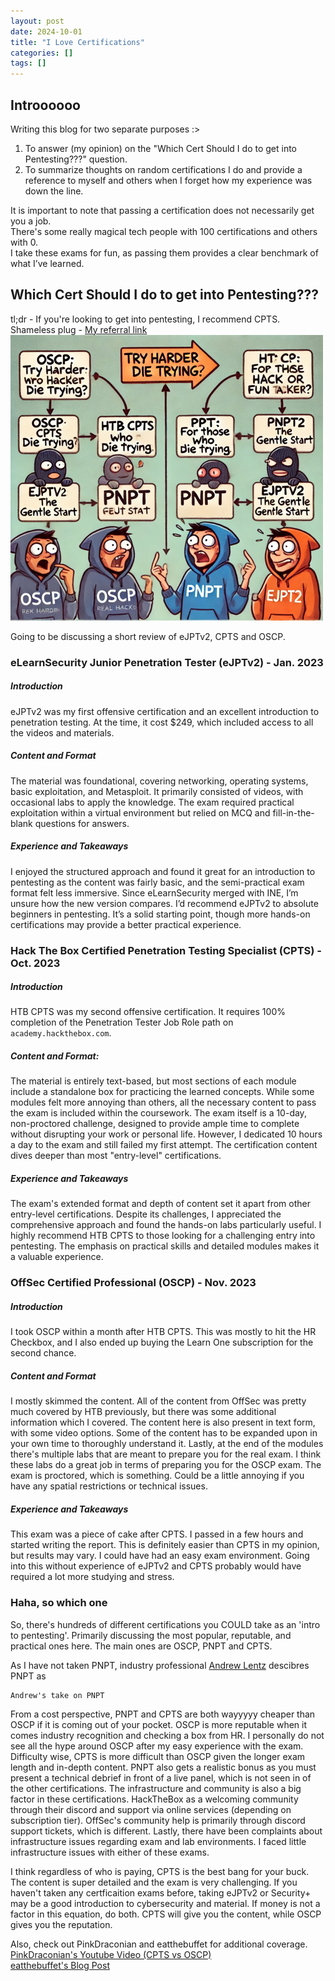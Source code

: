 ```yaml
---
layout: post
date: 2024-10-01
title: "I Love Certifications"
categories: []
tags: []
---
```

## Introooooo
Writing this blog for two separate purposes :> 
1. To answer (my opinion) on the "Which Cert Should I do to get into Pentesting???" question.
2. To summarize thoughts on random certifications I do and provide a reference to myself and others when I forget how my experience was down the line.

It is important to note that passing a certification does not necessarily get you a job.  
There's some really magical tech people with 100 certifications and others with 0.  
I take these exams for fun, as passing them provides a clear benchmark of what I’ve learned.  

## Which Cert Should I do to get into Pentesting???
tl;dr - If you're looking to get into pentesting, I recommend CPTS. Shameless plug - [My referral link](https://referral.hackthebox.com/mzwwH42)  
!["AI-Generated Meme Showing Random People Looking at Certifcations"](/assets/img/I-Love-Certifications/CertificationsPathMemelol.png)

Going to be discussing a short review of eJPTv2, CPTS and OSCP.
### eLearnSecurity Junior Penetration Tester (eJPTv2) - Jan. 2023
##### Introduction
eJPTv2 was my first offensive certification and an excellent introduction to penetration testing. At the time, it cost $249, which included access to all the videos and materials.
##### Content and Format  
The material was foundational, covering networking, operating systems, basic exploitation, and Metasploit. It primarily consisted of videos, with occasional labs to apply the knowledge. The exam required practical exploitation within a virtual environment but relied on MCQ and fill-in-the-blank questions for answers.
##### Experience and Takeaways
I enjoyed the structured approach and found it great for an introduction to pentesting as the content was fairly basic, and the semi-practical exam format felt less immersive. Since eLearnSecurity merged with INE, I’m unsure how the new version compares. I’d recommend eJPTv2 to absolute beginners in pentesting. It’s a solid starting point, though more hands-on certifications may provide a better practical experience.
### Hack The Box Certified Penetration Testing Specialist (CPTS) - Oct. 2023
##### Introduction  
HTB CPTS was my second offensive certification. It requires 100% completion of the Penetration Tester Job Role path on `academy.hackthebox.com`.
##### Content and Format:
The material is entirely text-based, but most sections of each module include a standalone box for practicing the learned concepts. While some modules felt more annoying than others, all the necessary content to pass the exam is included within the coursework. The exam itself is a 10-day, non-proctored challenge, designed to provide ample time to complete without disrupting your work or personal life. However, I dedicated 10 hours a day to the exam and still failed my first attempt. The certification content dives deeper than most "entry-level" certifications.
##### Experience and Takeaways
The exam's extended format and depth of content set it apart from other entry-level certifications. Despite its challenges, I appreciated the comprehensive approach and found the hands-on labs particularly useful. I highly recommend HTB CPTS to those looking for a challenging entry into pentesting. The emphasis on practical skills and detailed modules makes it a valuable experience.
### OffSec Certified Professional (OSCP) - Nov. 2023
##### Introduction
I took OSCP within a month after HTB CPTS. This was mostly to hit the HR Checkbox, and I also ended up buying the Learn One subscription for the second chance.
##### Content and Format  
I mostly skimmed the content. All of the content from OffSec was pretty much covered by HTB previously, but there was some additional information which I covered. The content here is also present in text form, with some video options. Some of the content has to be expanded upon in your own time to thoroughly understand it. Lastly, at the end of the modules there's multiple labs that are meant to prepare you for the real exam. I think these labs do a great job in terms of preparing you for the OSCP exam. The exam is proctored, which is something. Could be a little annoying if you have any spatial restrictions or technical issues.
##### Experience and Takeaways  
This exam was a piece of cake after CPTS. I passed in a few hours and started writing the report. This is definitely easier than CPTS in my opinion, but results may vary. I could have had an easy exam environment. Going into this without experience of eJPTv2 and CPTS probably would have required a lot more studying and stress. 
### Haha, so which one
So, there's hundreds of different certifications you COULD take as an 'intro to pentesting'. Primarily discussing the most popular, reputable, and practical ones here. The main ones are OSCP, PNPT and CPTS. 

As I have not taken PNPT, industry professional [Andrew Lentz](https://www.linkedin.com/in/andrew-lentz-53b20826a/) descibres PNPT as 
```
Andrew's take on PNPT
```

From a cost perspective, PNPT and CPTS are both wayyyyy cheaper than OSCP if it is coming out of your pocket. OSCP is more reputable when it comes industry recognition and checking a box from HR. I personally do not see all the hype around OSCP after my easy experience with the exam. Difficulty wise, CPTS is more difficult than OSCP given the longer exam length and in-depth content. PNPT also gets a realistic bonus as you must present a technical debrief in front of a live panel, which is not seen in of the other certifications. The infrastructure and community is also a big factor in these certifications. HackTheBox as a welcoming community through their discord and support via online services (depending on subscription tier). OffSec's community help is primarily through discord support tickets, which is different. Lastly, there have been complaints about infrastructure issues regarding exam and lab environments. I faced little infrastructure issues with either of these exams.

I think regardless of who is paying, CPTS is the best bang for your buck. The content is super detailed and the exam is very challenging. If you haven't taken any certficaition exams before, taking eJPTv2 or Security+ may be a good introduction to cybersecurity and material. If money is not a factor in this equation, do both. CPTS will give you the content, while OSCP gives you the reputation. 

Also, check out PinkDraconian and eatthebuffet for additional coverage.  
[PinkDraconian's Youtube Video (CPTS vs OSCP)](https://www.youtube.com/watch?v=-5s2R0Mldgw)  
[eatthebuffet's Blog Post](https://eatthebuffet.github.io/posts/CPTS-or-OSCP/)  


